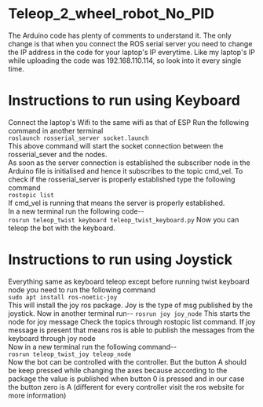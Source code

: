 # Teleop_2_wheel_robot_No_PID
The Arduino code has plenty of comments to understand it.
The only change is that when you connect the ROS serial server you need to change the IP address in the code for your laptop's IP everytime.
Like my laptop's IP while uploading the code was 192.168.110.114, so look into it every single time.


# Instructions to run using Keyboard
Connect the laptop's Wifi to the same wifi as that of ESP
Run the following command in another terminal<br />
`roslaunch rosserial_server socket.launch`
<br />
This above command will start the socket connection between the rosserial_sever and the nodes.
<br />
As soon as the server connection is established the subscriber node in the Arduino file is initialised and hence it subscribes to the topic cmd_vel.
To check if the rosserial_server is properly established type the following command <br />
`rostopic list `
<br />
If cmd_vel is running that means the server is properly established.
<br />
In a new terminal run the following code--
<br />
`rosrun teleop_twist keyboard teleop_twist_keyboard.py`
Now you can teleop the bot with the keyboard.


# Instructions to run using Joystick
Everything same as keyboard teleop except before running twist keyboard node you need to run the following command
<br />
`sudo apt install ros-noetic-joy`
<br />
This will install the joy ros package. Joy is the type of msg published by the joystick.
Now in another terminal run--
`rosrun joy joy_node`
This starts the node for joy message
Check the topics through rostopic list command.
If joy message is present that means ros is able to publish the messages from the keyboard through joy node
<br />
Now in a new terminal run the following command--
<br />
`rosrun teleop_twist_joy teleop_node `
<br />
Now the bot can be controlled with the controller.
But the button A should be keep pressed while changing the axes because according to the package the value is published when button 0 is pressed and in our case the button zero is A
(different for every controller visit the ros website for more information)
